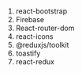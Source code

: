 #
1. react-bootstrap
2. Firebase
3. React-router-dom
4. react-icons
5. @reduxjs/toolkit
6. toastify
7. react-redux